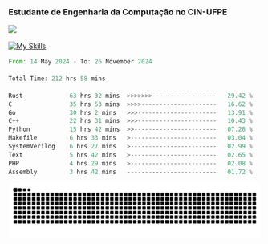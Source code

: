 
### Estudante de Engenharia da Computação no CIN-UFPE
<div>
      <!--<img width=400 src="https://github-readme-stats.vercel.app/api?username=Zed201&show_icons=true&theme=tokyonight" /-->
      <img width=400 src='https://leetcode.card.workers.dev/Zed201?theme=nord&font=baloo&extension=null' />
</div>


[![My Skills](https://skillicons.dev/icons?i=c,cpp,rust,py,java,neovim&theme=dark)](https://skillicons.dev)

<!--START_SECTION:waka-->

```rust
From: 14 May 2024 - To: 26 November 2024

Total Time: 212 hrs 58 mins

Rust             63 hrs 32 mins  >>>>>>>------------------   29.42 %
C                35 hrs 53 mins  >>>>---------------------   16.62 %
Go               30 hrs 2 mins   >>>----------------------   13.91 %
C++              22 hrs 31 mins  >>>----------------------   10.43 %
Python           15 hrs 42 mins  >>-----------------------   07.28 %
Makefile         6 hrs 33 mins   >------------------------   03.04 %
SystemVerilog    6 hrs 27 mins   >------------------------   02.99 %
Text             5 hrs 42 mins   >------------------------   02.65 %
PHP              4 hrs 29 mins   >------------------------   02.08 %
Assembly         3 hrs 42 mins   -------------------------   01.72 %
```

<!--END_SECTION:waka-->

<picture>
  <source media="(prefers-color-scheme: dark)" srcset="https://github.com/Zed201/Zed201/blob/output/github-contribution-grid-snake-dark.svg" />
  <img alt="github-snake" src="https://github.com/Zed201/Zed201/blob/output/github-contribution-grid-snake-dark.svg" />
</picture>
